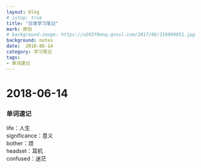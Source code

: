 ```yaml
---
layout: blog
# istop: true
title: "日常学习笔记"
mark: 原创
# background-image: https://o243f9mnq.qnssl.com/2017/06/116099051.jpg
background: notes
date:  2018-06-14
category: 学习笔记
tags:
- 单词速记
---
```


# 2018-06-14
### 单词速记
life：人生  
significance：意义  
bother：烦  
headset：耳机  
confused：迷茫 